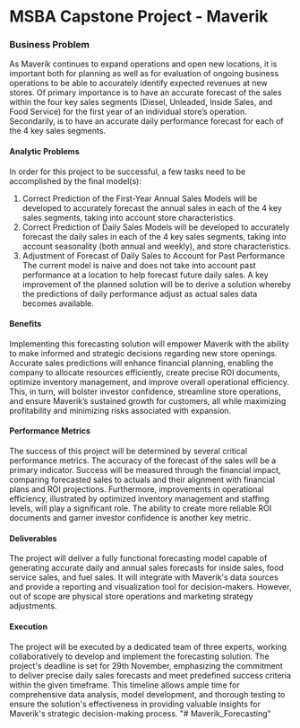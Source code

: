 # MSBA Capstone Project - Maverik

### Business Problem

As Maverik continues to expand operations and open new locations, it is important both for planning as well as for evaluation of ongoing business operations to be able to accurately identify expected revenues at new stores. Of primary importance is to have an accurate forecast of the sales within the four key sales segments (Diesel, Unleaded, Inside Sales, and Food Service) for the first year of an individual store’s operation.  Secondarily, is to have an accurate daily performance forecast for each of the 4 key sales segments.

#### Analytic Problems
In order for this project to be successful, a few tasks need to be accomplished by the final model(s):
1.	Correct Prediction of the First-Year Annual Sales
Models will be developed to accurately forecast the annual sales in each of the 4 key sales segments, taking into account store characteristics.
2.	Correct Prediction of Daily Sales
Models will be developed to accurately forecast the daily sales in each of the 4 key sales segments, taking into account seasonality (both annual and weekly), and store characteristics.
3.	Adjustment of Forecast of Daily Sales to Account for Past Performance
The current model is naive and does not take into account past performance at a location to help forecast future daily sales.  A key improvement of the planned solution will be to derive a solution whereby the predictions of daily performance adjust as actual sales data becomes available.

#### Benefits
Implementing this forecasting solution will empower Maverik with the ability to make informed and strategic decisions regarding new store openings. Accurate sales predictions will enhance financial planning, enabling the company to allocate resources efficiently, create precise ROI documents, optimize inventory management, and improve overall operational efficiency. This, in turn, will bolster investor confidence, streamline store operations, and ensure Maverik’s sustained growth for customers, all while maximizing profitability and minimizing risks associated with expansion.

#### Performance Metrics
The success of this project will be determined by several critical performance metrics. The accuracy of the forecast of the sales will be a primary indicator. Success will be measured through the financial impact, comparing forecasted sales to actuals and their alignment with financial plans and ROI projections. Furthermore, improvements in operational efficiency, illustrated by optimized inventory management and staffing levels, will play a significant role. The ability to create more reliable ROI documents and garner investor confidence is another key metric.

#### Deliverables
The project will deliver a fully functional forecasting model capable of generating accurate daily and annual sales forecasts for inside sales, food service sales, and fuel sales. It will integrate with Maverik's data sources and provide a reporting and visualization tool for decision-makers. However, out of scope are physical store operations and marketing strategy adjustments.

#### Execution
The project will be executed by a dedicated team of three experts, working collaboratively to develop and implement the forecasting solution. The project's deadline is set for 29th November, emphasizing the commitment to deliver precise daily sales forecasts and meet predefined success criteria within the given timeframe. This timeline allows ample time for comprehensive data analysis, model development, and thorough testing to ensure the solution's effectiveness in providing valuable insights for Maverik's strategic decision-making process.
"# Maverik_Forecasting" 
